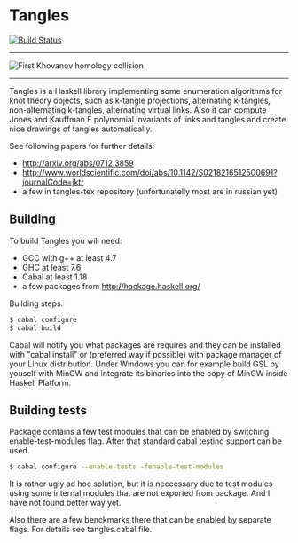 # Tangles

[![Build Status](https://travis-ci.org/mishun/tangles.svg?branch=master)](https://travis-ci.org/mishun/tangles)

---

![First Khovanov homology collision](https://mishun.github.io/img/kh-collision-9.png)

---

Tangles is a Haskell library implementing some enumeration algorithms for knot theory objects,
such as k-tangle projections, alternating k-tangles, non-alternating k-tangles, alternating
virtual links. Also it can compute Jones and Kauffman F polynomial invariants of links and
tangles and create nice drawings of tangles automatically.

See following papers for further details:
  - http://arxiv.org/abs/0712.3859
  - http://www.worldscientific.com/doi/abs/10.1142/S0218216512500691?journalCode=jktr
  - a few in tangles-tex repository (unfortunatelly most are in russian yet)


## Building

To build Tangles you will need:

  - GCC with g++ at least 4.7
  - GHC at least 7.6
  - Cabal at least 1.18
  - a few packages from http://hackage.haskell.org/

Building steps:
```sh
$ cabal configure
$ cabal build
```
Cabal will notify you what packages are requires and they can be installed with "cabal install" or
(preferred way if possible) with package manager of your Linux distribution. Under Windows you can
for example build GSL by youself with MinGW and integrate its binaries into the copy of MinGW inside
Haskell Platform.


## Building tests

Package contains a few test modules that can be enabled by switching enable-test-modules flag. After
that standard cabal testing support can be used.
```sh
$ cabal configure --enable-tests -fenable-test-modules
```
It is rather ugly ad hoc solution, but it is neccessary due to test modules using some internal modules
that are not exported from package. And I have not found better way yet.

Also there are a few benckmarks there that can be enabled by separate flags. For details see
tangles.cabal file.
